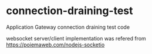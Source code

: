 # connection-draining-test
Application Gateway connection draining test code

websocket server/client implementation was refered from https://poiemaweb.com/nodejs-socketio

